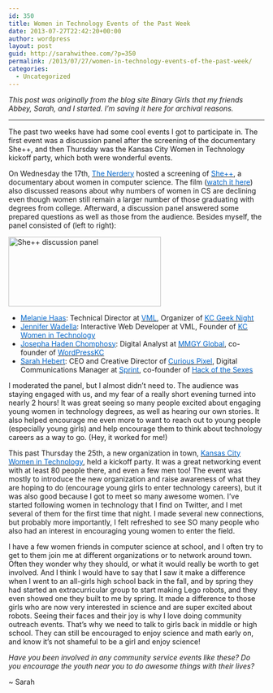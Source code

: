 ```yaml
---
id: 350
title: Women in Technology Events of the Past Week
date: 2013-07-27T22:42:20+00:00
author: wordpress
layout: post
guid: http://sarahwithee.com/?p=350
permalink: /2013/07/27/women-in-technology-events-of-the-past-week/
categories:
  - Uncategorized
---
```

_This post was originally from the blog site Binary Girls that my friends Abbey, Sarah, and I started. I’m saving it here for archival reasons._

* * *

The past two weeks have had some cool events I got to participate in. The first event was a discussion panel after the screening of the documentary She++, and then Thursday was the Kansas City Women in Technology kickoff party, which both were wonderful events.<!--more-->

On Wednesday the 17th, <a href="http://www.nerdery.com/" target="_blank" rel="noopener noreferrer"><u><span style="color: #0066cc;">The Nerdery</span></u></a> hosted a screening of <a href="http://www.sheplusplus.com/" target="_blank" rel="noopener noreferrer"><u><span style="color: #0066cc;">She++</span></u></a>, a documentary about women in computer science. The film (<a href="http://vimeo.com/63877454" target="_blank" rel="noopener noreferrer"><u><span style="color: #0066cc;">watch it here</span></u></a>) also discussed reasons about why numbers of women in CS are declining even though women still remain a larger number of those graduating with degrees from college. Afterward, a discussion panel answered some prepared questions as well as those from the audience. Besides myself, the panel consisted of (left to right):

<img class="aligncenter wp-image-351 size-full" src="http://sarahwithee.com/wp-content/uploads/sheplusplus_panel-300x137.jpg" alt="She++ discussion panel" width="300" height="137" /> 

<p style="text-align: center;">
  <ul>
    <li>
      <a href="https://twitter.com/mel_haas" target="_blank" rel="noopener noreferrer"><u><span style="color: #0066cc;">Melanie Haas</span></u></a>: Technical Director at <a href="http://www.vml.com/" target="_blank" rel="noopener noreferrer"><u><span style="color: #0066cc;">VML</span></u></a>, Organizer of <a href="http://www.meetup.com/kcgeeknight/" target="_blank" rel="noopener noreferrer"><u><span style="color: #0066cc;">KC Geek Night</span></u></a>
    </li>
    <li>
      <a href="https://twitter.com/likeOMGitsFEDAY" target="_blank" rel="noopener noreferrer"><u><span style="color: #0066cc;">Jennifer Wadella</span></u></a>: Interactive Web Developer at VML, Founder of <a href="http://kcwomenintech.org/" target="_blank" rel="noopener noreferrer"><u><span style="color: #0066cc;">KC Women in Technology</span></u></a>
    </li>
    <li>
      <a href="https://twitter.com/mel_haas" target="_blank" rel="noopener noreferrer"><u><span style="color: #0066cc;">Josepha Haden Chomphosy</span></u></a>: Digital Analyst at <a href="http://www.mmgyglobal.com/" target="_blank" rel="noopener noreferrer"><u><span style="color: #0066cc;">MMGY Global</span></u></a>, co-founder of <a href="http://www.meetup.com/wordpresskc/" target="_blank" rel="noopener noreferrer"><u><span style="color: #0066cc;">WordPressKC</span></u></a>
    </li>
    <li>
      <a href="https://twitter.com/JosephaHaden" target="_blank" rel="noopener noreferrer"><u><span style="color: #0066cc;">Sarah Hebert</span></u></a>: CEO and Creative Director of <a href="http://www.curiouspixel.com/" target="_blank" rel="noopener noreferrer"><u><span style="color: #0066cc;">Curious Pixel</span></u></a>, Digital Communications Manager at <a href="http://newsroom.sprint.com/about-us/?ECID=vanity:about" target="_blank" rel="noopener noreferrer"><u><span style="color: #0066cc;">Sprint</span></u></a>, co-founder of <a href="http://hackofthesexes.org/" target="_blank" rel="noopener noreferrer"><u><span style="color: #0066cc;">Hack of the Sexes</span></u></a>
    </li>
  </ul>
  
  <p>
    I moderated the panel, but I almost didn&#8217;t need to. The audience was staying engaged with us, and my fear of a really short evening turned into nearly 2 hours! It was great seeing so many people excited about engaging young women in technology degrees, as well as hearing our own stories. It also helped encourage me even more to want to reach out to young people (especially young girls) and help encourage them to think about technology careers as a way to go. (Hey, it worked for me!)
  </p>
  
  <p>
    This past Thursday the 25th, a new organization in town, <a href="http://kcwomenintech.org/" target="_blank" rel="noopener noreferrer"><u><span style="color: #0066cc;">Kansas City Women in Technology</span></u></a>, held a kickoff party. It was a great networking event with at least 80 people there, and even a few men too! The event was mostly to introduce the new organization and raise awareness of what they are hoping to do (encourage young girls to enter technology careers), but it was also good because I got to meet so many awesome women. I&#8217;ve started following women in technology that I find on Twitter, and I met several of them for the first time that night. I made several new connections, but probably more importantly, I felt refreshed to see SO many people who also had an interest in encouraging young women to enter the field.
  </p>
  
  <p>
    I have a few women friends in computer science at school, and I often try to get to them join me at different organizations or to network around town. Often they wonder why they should, or what it would really be worth to get involved. And I think I would have to say that I saw it make a difference when I went to an all-girls high school back in the fall, and by spring they had started an extracurricular group to start making Lego robots, and they even showed one they built to me by spring. It made a difference to those girls who are now very interested in science and are super excited about robots. Seeing their faces and their joy is why I love doing community outreach events. That&#8217;s why we need to talk to girls back in middle or high school. They can still be encouraged to enjoy science and math early on, and know it&#8217;s not shameful to be a girl and enjoy science!
  </p>
  
  <p>
    <em>Have you been involved in any community service events like these? Do you encourage the youth near you to do awesome things with their lives?</em>
  </p>
  
  <p>
    ~ Sarah
  </p>